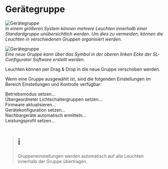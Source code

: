 # Gerätegruppe
![Gerätegruppe](geraetegruppe-1.png)  
*In einem größeren System können mehrere Leuchten innerhalb einer Standardgruppe unübersichtlich werden. Um dies zu vermeiden, können die Leuchten in verschiedenen Gruppen organisiert werden.*

![Gerätegruppe](geraetegruppe-2.png)  
*Eine neue Gruppe kann über das Symbol in der oberen linken Ecke der SL- Configurator Software erstellt werden.*  

Leuchten können per Drag & Drop in die neue Gruppe verschoben werden.

Wenn eine Gruppe ausgewählt ist, sind die folgenden Einstellungen im Bereich Einstellungen und Kontrolle verfügbar:  

Betriebsmodus setzen...  
Übergeordneter Lichtschaltergruppen setzen...  
Firmware aktualisieren...  
Gerätekonfiguration setzen...  
Nachbargeräte automatisch ermitteln...  
Leistungsprofil setzen...  

> # ℹ  
>Gruppeneinstellungen werden automatisch auf alle Leuchten innerhalb der Gruppe übertragen.  